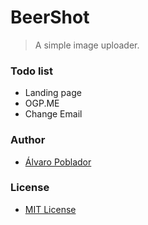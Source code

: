 # BeerShot
> A simple image uploader.

### Todo list

- Landing page
- OGP.ME
- Change Email

### Author

- [Álvaro Poblador](https://github.com/newalvaro9/)

### License
- [MIT License](./LICENSE.MD)